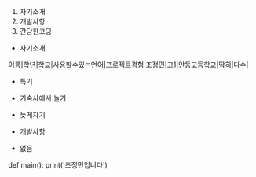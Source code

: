 1. 자기소개
2. 개발사항
3. 간당한코딩

* 자기소개

이릉|학년|학교|사용할수있는언어|프로젝트경험
조정민|고1|안동고등학교|딱히|다수|

* 특기

* 기숙사에서 놀기
* 늦게자기

* 개발사항
 * 없음

def main():
    print('조정민입니다')
